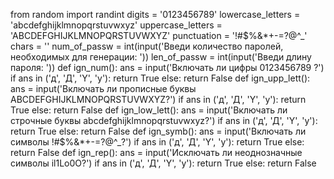 from random import randint
digits = '0123456789'
lowercase_letters = 'abcdefghijklmnopqrstuvwxyz'
uppercase_letters = 'ABCDEFGHIJKLMNOPQRSTUVWXYZ' 
punctuation = '!#$%&*+-=?@^_'
chars = ''
num_of_passw = int(input('Введи количество паролей, необходимых для генерации: '))
len_of_passw = int(input('Введи длину пароля: '))
def ign_num():
  ans = input('Включать ли цифры 0123456789 ?')
  if ans in ('д', 'Д', 'Y', 'y'):
    return True 
  else:
    return False
def ign_upp_lett():
  ans = input('Включать ли прописные буквы ABCDEFGHIJKLMNOPQRSTUVWXYZ?')
  if ans in ('д', 'Д', 'Y', 'y'):
    return True 
  else:
    return False
def ign_low_lett():
  ans = input('Включать ли строчные буквы abcdefghijklmnopqrstuvwxyz?')
  if ans in ('д', 'Д', 'Y', 'y'):
    return True 
  else:
    return False
def ign_symb():
  ans = input('Включать ли символы !#$%&*+-=?@^_?')
  if ans in ('д', 'Д', 'Y', 'y'):
    return True 
  else:
    return False
def ign_rep():
  ans = input('Исключать ли неоднозначные символы il1Lo0O?')
  if ans in ('д', 'Д', 'Y', 'y'):
    return True 
  else:
    return False
